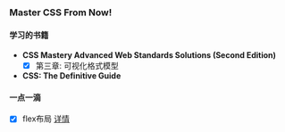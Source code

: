 ### Master CSS From Now!

#### 学习的书籍
+ **CSS Mastery Advanced Web Standards Solutions (Second Edition)**
    - [x] 第三章: 可视化格式模型
+ **CSS: The Definitive Guide**

#### 一点一滴
+ [x] flex布局 [详情](practice/flex-layout/example)
